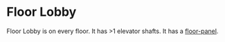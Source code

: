 # Floor Lobby

Floor Lobby is on every floor.  It has >1 elevator shafts.  It has a
[floor-panel](floor-panel.md).
